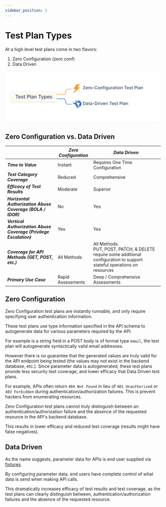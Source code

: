 ```yaml
---
sidebar_position: 2
---
```


# Test Plan Types
At a high level test plans come in two flavors:

1. Zero Configuration (zero conf)
2. Data Driven 

![](../../assets/test-plan-types.svg)



## Zero Configuration vs. Data Driven

|                                                              | *Zero Configuration* | *Data Driven*                                                |
| :----------------------------------------------------------- | -------------------- | ------------------------------------------------------------ |
| ***Time to Value***                                          | Instant              | Requires One Time Configuration                              |
| ***Test Category Coverage***                                 | Reduced              | Comprehensive                                                |
| ***Efficacy of Test Results***                               | Moderate             | Superior                                                     |
| ***Horizontal Authorization Abuse Coverage (BOLA / IDOR)***  | No                   | Yes                                                          |
| ***Vertical Authorization Abuse Coverage (Privilege Escalation)*** | Yes                  | Yes                                                          |
| ***Coverage for API Methods (GET, POST, etc.)***             | All Methods          | All Methods. <br />PUT, POST, PATCH, & DELETE require some additional configuration to support stateful operations on resources |
| ***Primary Use Case***                                       | Rapid Assessments    | Deep / Comprehensive Assessments                             |

## Zero Configuration

Zero Configuration test plans are instantly runnable, and only require specifying user authentication information.

These test plans use type information specified in the API schema to autogenerate data for various parameters required by the API.

For example is a string field in a POST body is of format type `email`, the test plan will autogenerate syntactically valid email addresses.

However there is no guarantee that the generated values are truly valid for the API endpoint being tested (the values may not exist in the backend database, etc.). Since parameter data is autogenerated, these test plans provide less security test coverage, and lower efficacy that Data Driven test plans.

For example, APIs often return `404 Not Found` in lieu of `401 Unauthorized` or `403 Forbidden` during authentication/authorization failures. This is prevent hackers from enumerating resources.

Zero Configuration test plans cannot truly distinguish between an authentication/authorization failure and the absence of the requested resource in the API's backend database.

This results in lower efficacy and reduced test coverage (results might have false negatives).

## Data Driven
As the name suggests, parameter data for APIs is end user supplied via [fixtures](./fixtures/test-fixtures.md).

By configuring parameter data, end users have complete control of what data is send when making API calls. 

This dramatically increases efficacy of test results and test coverage, as the test plans can clearly distinguish between, authentication/authorization failures and the absence of the requested resource.

